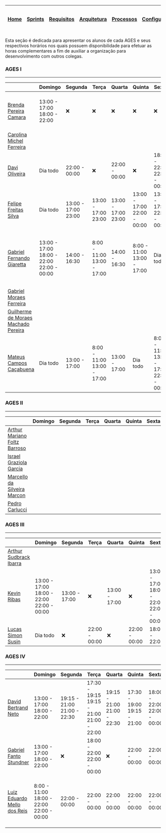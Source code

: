 |[Home](home)|[Sprints](sprints)|[Requisitos](requisitos)|[Arquitetura](arquitetura)|[Processos](processos)|[Configuração](configuracao)|[Mockups](mockups)|[Banco de Dados](banco_dados)|[Instalação](instalacao)|[Gerência de Projeto](Gerenciamento do Projeto)|[Horários Disponiveis](horarios)|
|---|---|---|---|---|---|---|---|---|---|---|

Esta seção é dedicada para apresentar os alunos de cada AGES e seus respectivos horários nos quais possuem disponibilidade para efetuar as horas complementares a fim de auxiliar a organização para desenvolvimento com outros colegas.

### AGES I
------------------------------------------
|  | Domingo | Segunda | Terça| Quarta | Quinta | Sexta | Sábado | 
|--- |--- |--- |--- |--- |--- |--- |--- |
| <a href="https://tools.ages.pucrs.br/brenda.camara">Brenda Pereira Camara</a> |13:00 - 17:00<br>18:00 - 22:00 | :x:|:x: |:x: |:x: |:x: |13:00 - 17:00<br>18:00 - 22:00
| <a href="https://tools.ages.pucrs.br/carol.ferreira">Carolina Michel Ferreira</a> | | | | | | |
| <a href="https://tools.ages.pucrs.br/davi.oliveira">Davi Oliveira</a> | Dia todo| 22:00 - 00:00|:x: |22:00 - 00:00 |:x: |18:00 - 22:00<br>22:00 - 00:00 |Dia todo
| <a href="https://tools.ages.pucrs.br/felipe.silva">Felipe Freitas Silva</a> |Dia todo |13:00 - 17:00<br>23:00 |13:00 - 17:00<br>23:00 |13:00 - 17:00<br>23:00 |13:00 - 17:00<br>22:00 - 00:00 |13:00 - 17:00<br>22:00 - 00:00 |Dia todo
| <a href="https://tools.ages.pucrs.br/gabriel.giaretta">Gabriel Fernando Giaretta</a> |13:00 - 17:00<br>18:00 - 22:00<br>22:00 - 00:00 |14:00 - 16:30 |8:00 - 11:00<br>13:00 - 17:00 |14:00 - 16:30 |8:00 - 11:00<br>13:00 - 17:00 |Dia todo |13:00 - 17:00<br>18:00 - 22:00<br>22:00 - 00:00
| <a href="https://tools.ages.pucrs.br/gabriel.ferreira">Gabriel Moraes Ferreira</a> | | | | | | |
| <a href="https://tools.ages.pucrs.br/guilherme.pereira">Guilherme de Moraes Machado Pereira</a> | | | | | | |
| <a href="https://tools.ages.pucrs.br/mateus.campos">Mateus Campos Caçabuena</a> |Dia todo |13:00 - 17:00 |8:00 - 11:00<br>13:00 - 17:00 |13:00 - 17:00 |Dia todo |8:00 - 11:00<br>13:00 - 17:00<br>22:00 - 00:00 |8:00 - 11:00<br>18:00 - 22:00<br>22:00 - 00:00

### AGES II
------------------------------------------
|  | Domingo | Segunda | Terça| Quarta | Quinta | Sexta | Sábado | 
|--- |--- |--- |--- |--- |--- |--- |--- |
| <a href="https://tools.ages.pucrs.br/arthur.barroso">Arthur Mariano Foltz Barroso</a> | | | | | | |
| <a href="https://tools.ages.pucrs.br/israel.garcia">Israel Graziola Garcia</a> | | | | | | |
| <a href="https://tools.ages.pucrs.br/marcello.marcon">Marcello da Silveira Marcon</a> | | | | | | |
| <a href="https://tools.ages.pucrs.br/pedro.carlucci">Pedro Carlucci</a> | | | | | | |

### AGES III
------------------------------------------
|  | Domingo | Segunda | Terça| Quarta | Quinta | Sexta | Sábado | 
|--- |--- |--- |--- |--- |--- |--- |--- |
| <a href="https://tools.ages.pucrs.br/arthur.ibarra">Arthur Sudbrack Ibarra</a> | | | | | | |
| <a href="https://tools.ages.pucrs.br/kevin.ribas">Kevin Ribas</a> |13:00 - 17:00<br>18:00 - 22:00<br>22:00 - 00:00 |13:00 - 17:00 |:x: |13:00 - 17:00 |:x: |13:00 - 17:00<br>18:00 - 22:00<br>22:00 - 00:00 |8:00 - 11:00<br>13:00 - 17:00<br>18:00 - 22:00
| <a href="https://tools.ages.pucrs.br/lucas.susin">Lucas Simon Susin</a> |Dia todo| :x:|22:00 - 00:00 |:x: |22:00 - 00:00 |18:00 - 22:00 |Dia todo

### AGES IV
------------------------------------------
|  | Domingo | Segunda | Terça| Quarta | Quinta | Sexta | Sábado | 
|--- |--- |--- |--- |--- |--- |--- |--- |
| <a href="https://tools.ages.pucrs.br/david.neto">David Bertrand Neto</a> | 13:00 - 17:00<br>18:00 - 22:00|19:15 - 21:00<br>21:00 - 22:30 |17:30 - 19:15<br>19:15 - 21:00<br>21:00 - 22:00 |19:15 - 21:00<br>21:00 - 22:30 |17:30 - 19:00<br>19:15 - 21:00 |18:00 - 22:00<br>22:00 - 00:00 |13:00 - 17:00<br>18:00 - 22:00
| <a href="https://tools.ages.pucrs.br/gabriel.stundner">Gabriel Fanto Stundner</a>      |13:00 - 17:00<br>18:00 - 22:00 |:x: |18:00 - 22:00<br>22:00 - 00:00 |:x:|22:00 - 00:00 |22:00 - 00:00 |18:00 - 22:00<br>22:00 - 00:00
| <a href="https://tools.ages.pucrs.br/luiz.reis">Luiz Eduardo Mello dos Reis</a> |8:00 - 11:00<br>18:00 - 22:00<br>22:00 - 00:00 |22:00 - 00:00 |22:00 - 00:00 |22:00 - 00:00 |22:00 - 00:00 |22:00 - 00:00 |8:00 - 11:00<br>18:00 - 22:00<br>22:00 - 00:00


